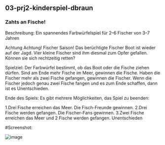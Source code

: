 ## 03-prj2-kinderspiel-dbraun
### Zahts an Fische!
Beschreibung:
Ein spannendes Farbwürfelspiel für 2–6 Fischer von 3–7 Jahren

Achtung Achtung! Fischer Saison! Das berüchtigte Fischer Boot ist wieder auf der Jagd. Vier kleine Fischer sind ihm diesmal zum Opfer gefallen. Können sie sich rechtzeitig retten?

Spielziel:
Der Farbwürfel bestimmt, ob das Boot oder die Fische ziehen dürfen. Sind am Ende mehr Fische im Meer, gewinnen die Fische. Haben die Fischer mehr als zwei Fische gefangen, gewinnen die Fischer. Wenn die Fischer jedoch genau zwei Fische fangen und es zum Ende schaffen, dann ist es Unentschieden.

Ende des Spiels:
Es gibt mehrere Möglichkeiten, das Spiel zu beenden:

1.Drei Fische erreichen das Meer. Die Fisch-Freunde gewinnen.
2.Drei Fische werden gefangen. Die Fischer-Fans gewinnen.
3.Zwei Fische erreichen das Meer und 2 Fische werden gefangen. Unentschieden

#Screenshot:

![image](https://user-images.githubusercontent.com/72389971/216014004-ae57cf26-2fc9-45b2-80e4-3fcba3308e85.png)

 
